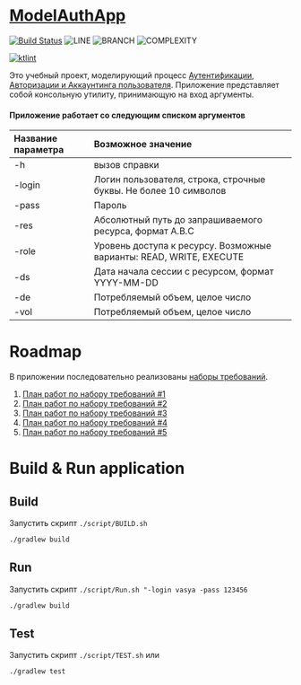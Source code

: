# [ModelAuthApp](https://abashkirova.github.io/model-auth-app/)
[![Build Status](https://travis-ci.org/ABashkirova/model-auth-app.svg?branch=master)](https://travis-ci.org/ABashkirova/model-auth-app) 
![LINE](https://img.shields.io/badge/line--coverage-94%25-brightgreen.svg)
![BRANCH](https://img.shields.io/badge/branch--coverage-89%25-brightgreen.svg)
![COMPLEXITY](https://img.shields.io/badge/complexity-1,69-brightgreen.svg)

[![ktlint](https://img.shields.io/badge/code%20style-%E2%9D%A4-FF4081.svg)](https://ktlint.github.io/)

Это учебный проект, моделирующий процесс [Аутентификации, Авторизации и Аккаунтинга пользователя](https://ru.wikipedia.org/wiki/AAA_(информационная_безопасность)).
Приложение представляет собой консольную утилиту, принимающую на вход аргументы. 

#### Приложение работает со следующим списком аргументов

| Название параметра | Возможное значение |
|:---|:---|
|-h | вызов справки|
|-login | Логин пользователя, строка, строчные буквы. Не более 10 символов |
|-pass | Пароль |
|-res | Абсолютный путь до запрашиваемого ресурса, формат A.B.C |
|-role | Уровень доступа к ресурсу. Возможные варианты: READ, WRITE, EXECUTE |
|-ds| Дата начала сессии с ресурсом, формат YYYY-MM-DD |
|-de | Потребляемый объем, целое число |
|-vol | Потребляемый объем, целое число |

# Roadmap
В приложении последовательно реализованы [наборы требований](./docs/Requirements.md).

1. [План работ по набору требований #1](./docs/Roadmap1.md)
2. [План работ по набору требований #2](./docs/Roadmap2.md)
3. [План работ по набору требований #3](./docs/Roadmap3.md)
3. [План работ по набору требований #4](./docs/Roadmap4.md)
3. [План работ по набору требований #5](./docs/Roadmap5.md)

# Build & Run application
## Build 
Запустить скрипт `./script/BUILD.sh`
```bash
./gradlew build
```

## Run 
Запустить скрипт `./script/Run.sh "-login vasya -pass 123456`
```bash
./gradlew build
```

## Test
Запустить скрипт `./script/TEST.sh`
или
```bash
./gradlew test
```
